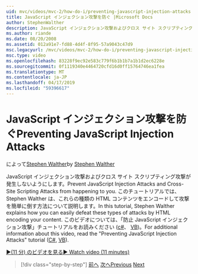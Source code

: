 ```yaml
---
uid: mvc/videos/mvc-2/how-do-i/preventing-javascript-injection-attacks
title: JavaScript インジェクション攻撃を防ぐ |Microsoft Docs
author: StephenWalther
description: JavaScript インジェクション攻撃およびクロス サイト スクリプティング攻撃が発生しないようにします。 このチュートリアルでは、Stephen Walther は、方法を簡単に de について説明しています.
ms.author: riande
ms.date: 08/20/2008
ms.assetid: 012a91e7-fd88-4d4f-8f95-57a9043c47d9
msc.legacyurl: /mvc/videos/mvc-2/how-do-i/preventing-javascript-injection-attacks
msc.type: video
ms.openlocfilehash: 83228f9ec92e583c779f6b1b1b7a1b1d2ec6228e
ms.sourcegitcommit: 0f1119340e4464720cfd16d0ff15764746ea1fea
ms.translationtype: MT
ms.contentlocale: ja-JP
ms.lasthandoff: 04/17/2019
ms.locfileid: "59396617"
---
```

# <a name="preventing-javascript-injection-attacks"></a><span data-ttu-id="bddd7-104">JavaScript インジェクション攻撃を防ぐ</span><span class="sxs-lookup"><span data-stu-id="bddd7-104">Preventing JavaScript Injection Attacks</span></span>

<span data-ttu-id="bddd7-105">によって[Stephen Walther](https://github.com/StephenWalther)</span><span class="sxs-lookup"><span data-stu-id="bddd7-105">by [Stephen Walther](https://github.com/StephenWalther)</span></span>

<span data-ttu-id="bddd7-106">JavaScript インジェクション攻撃およびクロス サイト スクリプティング攻撃が発生しないようにします。</span><span class="sxs-lookup"><span data-stu-id="bddd7-106">Prevent JavaScript Injection Attacks and Cross-Site Scripting Attacks from happening to you.</span></span> <span data-ttu-id="bddd7-107">このチュートリアルでは、Stephen Walther は、これらの種類の HTML コンテンツをエンコードして攻撃を簡単に倒す方法について説明します。</span><span class="sxs-lookup"><span data-stu-id="bddd7-107">In this tutorial, Stephen Walther explains how you can easily defeat these types of attacks by HTML encoding your content.</span></span> <span data-ttu-id="bddd7-108">このビデオについては、「防止 JavaScript インジェクション攻撃」チュートリアルをお読みください ([c#](../../../overview/older-versions-1/security/preventing-javascript-injection-attacks-cs.md)、 [VB](../../../overview/older-versions-1/security/preventing-javascript-injection-attacks-vb.md))。</span><span class="sxs-lookup"><span data-stu-id="bddd7-108">For additional information about this video, read the "Preventing JavaScript Injection Attacks" tutorial ([C#](../../../overview/older-versions-1/security/preventing-javascript-injection-attacks-cs.md), [VB](../../../overview/older-versions-1/security/preventing-javascript-injection-attacks-vb.md)).</span></span>

[<span data-ttu-id="bddd7-109">&#9654;(11 分) のビデオを見る</span><span class="sxs-lookup"><span data-stu-id="bddd7-109">&#9654; Watch video (11 minutes)</span></span>](https://channel9.msdn.com/Blogs/ASP-NET-Site-Videos/preventing-javascript-injection-attacks)

> [!div class="step-by-step"]
> <span data-ttu-id="bddd7-110">[前へ](an-introduction-to-url-routing.md)
> [次へ](creating-unit-tests-for-aspnet-mvc-applications.md)</span><span class="sxs-lookup"><span data-stu-id="bddd7-110">[Previous](an-introduction-to-url-routing.md)
[Next](creating-unit-tests-for-aspnet-mvc-applications.md)</span></span>
